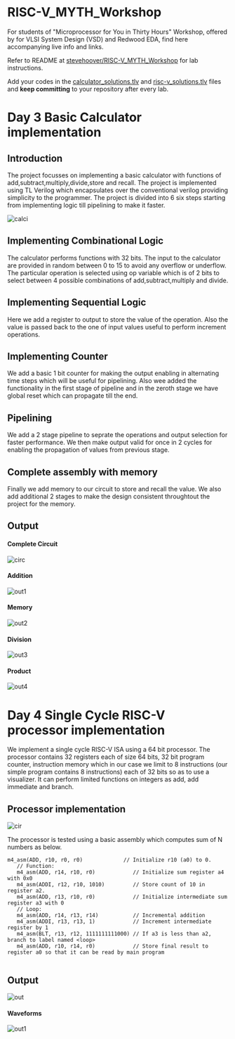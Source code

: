 # RISC-V_MYTH_Workshop

For students of "Microprocessor for You in Thirty Hours" Workshop, offered by for VLSI System Design (VSD) and Redwood EDA, find here accompanying live info and links.

Refer to README at [stevehoover/RISC-V_MYTH_Workshop](https://github.com/stevehoover/RISC-V_MYTH_Workshop) for lab instructions.

Add your codes in the [calculator_solutions.tlv](calculator_solutions.tlv) and [risc-v_solutions.tlv](risc-v_solutions.tlv) files and **keep committing** to your repository after every lab.

# Day 3 Basic Calculator implementation

<h2> Introduction </h2>

<p> The project focusses on implementing a basic calculator with functions of add,subtract,multiply,divide,store and recall. The project is implemented using TL Verilog which encapsulates over the conventional verilog providing simplicity to the programmer. The project is divided into 6 six steps starting from implementing logic till pipelining to make it faster.</p>

<img src="demo.PNG" alt="calci"/>

<h2> Implementing Combinational Logic </h2>

<p> The calculator performs functions with 32 bits. The input to the calculator are provided in random between 0 to 15 to avoid any overflow or underflow. The particular operation is selected using op variable which is of 2 bits to select between 4 possible combinations of add,subtract,multiply and divide.</p>


<h2> Implementing Sequential Logic </h2>

<p> Here we add a register to output to store the value of the operation. Also the value is passed back to the one of input values useful to perform increment operations.</p>



<h2> Implementing Counter </h2>

<p> We add a basic 1 bit counter for making the output enabling in alternating time steps which will be useful for pipelining. Also wee added the functionality in the first stage of pipeline and in the zeroth stage we have global reset which can propagate till the end. </p>



<h2> Pipelining </h2>

<p> We add a 2 stage pipeline to seprate the operations and output selection for faster performance. We then make output valid for once in 2 cycles for enabling the propagation of values from previous stage.</p>



<h2> Complete assembly with memory </h2>

<p> Finally we add memory to our circuit to store and recall the value. We also add additional 2 stages to make the design consistent throughtout the project for the memory.</p>


<h2> Output </h2>

<h4> Complete Circuit </h4>

<img src="outputcir.PNG" alt="circ"/>

<h4> Addition </h4>

<img src="out1.PNG" alt="out1"/>

<h4> Memory </h4>

<img src="out2.PNG" alt="out2"/>

<h4> Division </h4>

<img src="out3.PNG" alt="out3"/>

<h4> Product </h4>

<img src="out4.PNG" alt="out4"/>


# Day 4 Single Cycle RISC-V processor implementation

<p> We implement a single cycle RISC-V ISA using a 64 bit processor. The processor contains 32 registers each of size 64 bits, 32 bit program counter, instruction memory which in our case we limit to 8 instructions (our simple program contains 8 instructions) each of 32 bits so as to use a visualizer. It can perform limited functions on integers as add, add immediate and branch.</p>

<h2> Processor implementation </h2>

<img src="output.PNG" alt="cir"/>

<p> The processor is tested using a basic assembly which computes sum of N numbers as below. </p>

```
m4_asm(ADD, r10, r0, r0)             // Initialize r10 (a0) to 0.
   // Function:
   m4_asm(ADD, r14, r10, r0)            // Initialize sum register a4 with 0x0
   m4_asm(ADDI, r12, r10, 1010)         // Store count of 10 in register a2.
   m4_asm(ADD, r13, r10, r0)            // Initialize intermediate sum register a3 with 0
   // Loop:
   m4_asm(ADD, r14, r13, r14)           // Incremental addition
   m4_asm(ADDI, r13, r13, 1)            // Increment intermediate register by 1
   m4_asm(BLT, r13, r12, 1111111111000) // If a3 is less than a2, branch to label named <loop>
   m4_asm(ADD, r10, r14, r0)            // Store final result to register a0 so that it can be read by main program
   
```

<h2> Output </h2>

<img src="viz.PNG" alt="out"/>

<h4> Waveforms </h4>

<img src="waveforms.PNG" alt="out1"/>
